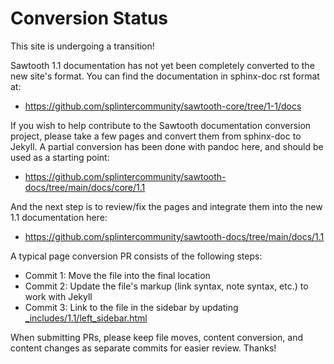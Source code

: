 # Conversion Status

<!--
  Copyright 2022 Cargill Incorporated

  Licensed under Creative Commons Attribution 4.0 International License
  https://creativecommons.org/licenses/by/4.0/
-->

This site is undergoing a transition!

Sawtooth 1.1 documentation has not yet been completely converted to the new
site's format.  You can find the documentation in sphinx-doc rst format at:

- <https://github.com/splintercommunity/sawtooth-core/tree/1-1/docs>

If you wish to help contribute to the Sawtooth documentation conversion
project, please take a few pages and convert them from sphinx-doc to Jekyll.
A partial conversion has been done with pandoc here, and should be used as
a starting point:

- <https://github.com/splintercommunity/sawtooth-docs/tree/main/docs/core/1.1>

And the next step is to review/fix the pages and integrate them into the new
1.1 documentation here:

- <https://github.com/splintercommunity/sawtooth-docs/tree/main/docs/1.1>

A typical page conversion PR consists of the following steps:

- Commit 1: Move the file into the final location
- Commit 2: Update the file's markup (link syntax, note syntax, etc.) to work
  with Jekyll
- Commit 3: Link to the file in the sidebar by updating
  [_includes/1.1/left_sidebar.html](https://github.com/splintercommunity/sawtooth-docs/blob/main/_includes/1.1/left_sidebar.html)

When submitting PRs, please keep file moves, content conversion, and content
changes as separate commits for easier review. Thanks!
